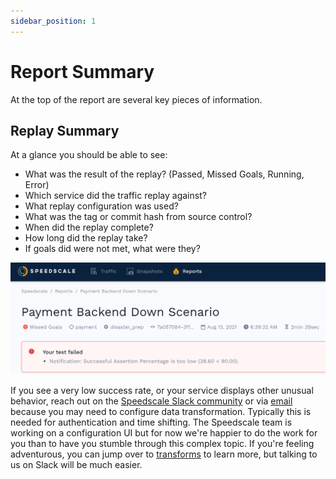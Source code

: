 ```yaml
---
sidebar_position: 1
---
```


# Report Summary

At the top of the report are several key pieces of information.

## Replay Summary <a href="#replay-summary" id="replay-summary"></a>

At a glance you should be able to see:

* What was the result of the replay? (Passed, Missed Goals, Running, Error)
* Which service did the traffic replay against?
* What replay configuration was used?
* What was the tag or commit hash from source control?
* When did the replay complete?
* How long did the replay take?
* If goals did were not met, what were they?

![Summary](./screen-shot-2021-08-13-at-11.38.53-am.png)

If you see a very low success rate, or your service displays other unusual
behavior, reach out on the [Speedscale Slack
community](https://slack.speedscale.com) or via
[email](mailto:support@speedscale.com) because you may need to configure data
transformation. Typically this is needed for authentication and time shifting.
The Speedscale team is working on a configuration UI but for now we're happier
to do the work for you than to have you stumble through this complex topic. If
you're feeling adventurous, you can jump over to
[transforms](../../reference/transform-traffic/README.md) to learn more,
but talking to us on Slack will be much easier.
